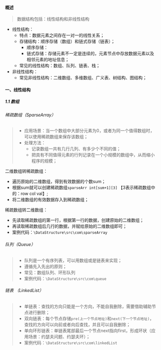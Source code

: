 #### 概述

> 数据结构包括：线性结构和非线性结构

* 线性结构：
  * 特点：数据元素之间存在一对一的线性关系；
  * 存储结构：顺序存储（数组）和链式存储（链表）；
    * 顺序存储：
    * 链式存储：存储元素不一定是连续的，元素节点中存放数据元素以及相邻元素的地址信息；
  * 常见的线性结构：数组、队列、链表、栈；
* 非线性结构：
  * 常见非线性结构：二维数组、多维数组、广义表、树结构、图结构；



#### 一、线性结构

##### 1.1 数组

###### 稀疏数组（SparseArray）

> * 应用场景：当一个数组中大部分元素为0，或者为同一个值得数组时，可以使用稀疏数组来保存该数组；
> * 处理方法：
>   * 记录数组一共有几行几列、有多少个不同的值；
>   * 把具有不同值得元素的行列记录在一个小规模的数组中，从而缩小程序的规模；

二维数组转稀疏数组：

* 遍历原始的二维数组，得到有效数据的个数sum；
* 根据sum就可以创建稀疏数组`sparseArr int[sum+1][3]` 【3表示稀疏数组中的：row col val】;
* 将二维数组的有效数据存入到稀疏数组；

稀疏数组转二维数组：

* 先读取稀疏数组的第一行，根据第一行的数据，创建原始的二维数组；
* 再读取稀疏数组后几行的数据，并赋给原始的二维数组即可；
* 案例代码：`\DataStructure\src\com\sparseArray`



###### 队列（Queue）

> * 队列是一个有序列表，可以用数组或是链表来实现；
> * 遵循先入先出的原则；
> * 常见：数组队列、环形队列
> * 案例代码：`\DataStructure\src\com\queue`

###### 链表 （LinkedList）

> * 单链表：查找的方向只能是一个方向，不能自我删除，需要借助辅助节点进行删除；
> * 双向链表：每个节点存储`pre(上一个节点地址)`和`next(下一个节点地址)`，查找的方向可以向前或者向后查找，并且可以自我删除；
> * 单向环形链表：单链表尾部最后一个节点next指向first，形成环状（应用场景：约瑟夫问题、约瑟夫环）；
> * 案例代码：`\DataStructure\src\com\linkedList`